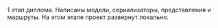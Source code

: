 1 этап диплома. Написаны модели, сериализаторы, представления и маршруты.
На этом этапе проект развернут локально.
